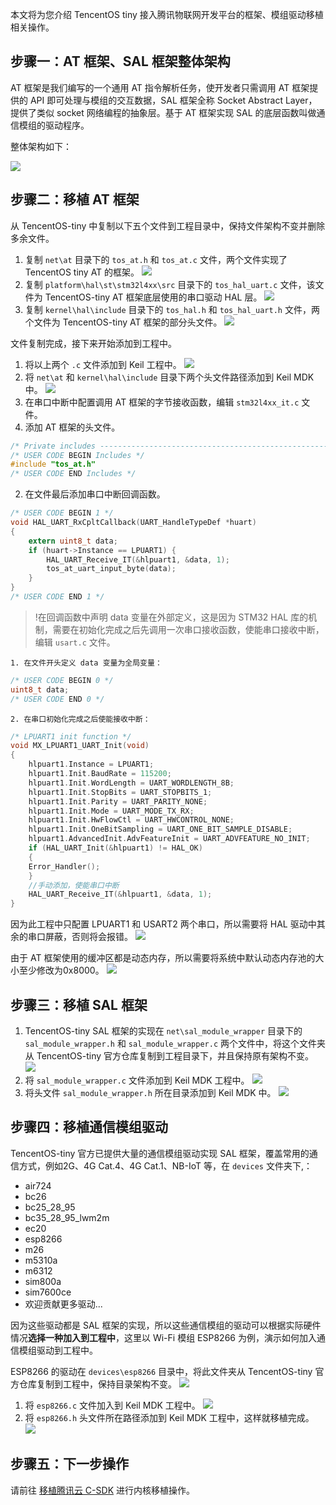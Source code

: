 本文将为您介绍 TencentOS tiny 接入腾讯物联网开发平台的框架、模组驱动移植相关操作。
## 步骤一：AT 框架、SAL 框架整体架构

AT 框架是我们编写的一个通用 AT 指令解析任务，使开发者只需调用 AT 框架提供的 API 即可处理与模组的交互数据，SAL 框架全称 Socket Abstract Layer，提供了类似 socket 网络编程的抽象层。基于 AT 框架实现 SAL 的底层函数叫做通信模组的驱动程序。

整体架构如下：

![](https://main.qcloudimg.com/raw/92ca691e35b66b052bbdbee2e6c8c8c6.png)

##  步骤二：移植 AT 框架

从 TencentOS-tiny 中复制以下五个文件到工程目录中，保持文件架构不变并删除多余文件。
1. 复制 `net\at` 目录下的 `tos_at.h` 和 `tos_at.c` 文件，两个文件实现了 TencentOS tiny AT 的框架。 
![](https://main.qcloudimg.com/raw/9948d5be6ddf3d45a88deaa939b4ec73.png)
2. 复制 `platform\hal\st\stm32l4xx\src` 目录下的 `tos_hal_uart.c` 文件，该文件为 TencentOS-tiny AT 框架底层使用的串口驱动 HAL 层。
![](https://main.qcloudimg.com/raw/5662ec84dc7329798974c61d97d6ef7b.png)
3. 复制 `kernel\hal\include` 目录下的 `tos_hal.h` 和 `tos_hal_uart.h` 文件，两个文件为 TencentOS-tiny AT 框架的部分头文件。
![](https://main.qcloudimg.com/raw/e53663baaba9c9859d2035a86f3a973c.png)

文件复制完成，接下来开始添加到工程中。
1. 将以上两个 `.c` 文件添加到 Keil 工程中。
![](https://main.qcloudimg.com/raw/a2b157526b43905bbbfc056ce61cc51f.png)
2. 将 `net\at` 和 `kernel\hal\include` 目录下两个头文件路径添加到 Keil MDK 中。
![](https://main.qcloudimg.com/raw/21d9140898a61a33d03a9448daa8e0dd.png)
3. 在串口中断中配置调用 AT 框架的字节接收函数，编辑 `stm32l4xx_it.c` 文件。
 1. 添加 AT 框架的头文件。
```c
/* Private includes ----------------------------------------------------------*/
/* USER CODE BEGIN Includes */
#include "tos_at.h"
/* USER CODE END Includes */
```
 2. 在文件最后添加串口中断回调函数。
```c
/* USER CODE BEGIN 1 */
void HAL_UART_RxCpltCallback(UART_HandleTypeDef *huart)
{
    extern uint8_t data;
    if (huart->Instance == LPUART1) {
        HAL_UART_Receive_IT(&hlpuart1, &data, 1);
        tos_at_uart_input_byte(data);
    }
}
/* USER CODE END 1 */
```
>!在回调函数中声明 data 变量在外部定义，这是因为 STM32 HAL 库的机制，需要在初始化完成之后先调用一次串口接收函数，使能串口接收中断，编辑 `usart.c` 文件。
>
    1. 在文件开头定义 data 变量为全局变量：
```c
/* USER CODE BEGIN 0 */
uint8_t data;
/* USER CODE END 0 */
```
    2. 在串口初始化完成之后使能接收中断：
```c
/* LPUART1 init function */
void MX_LPUART1_UART_Init(void)
{
    hlpuart1.Instance = LPUART1;
    hlpuart1.Init.BaudRate = 115200;
    hlpuart1.Init.WordLength = UART_WORDLENGTH_8B;
    hlpuart1.Init.StopBits = UART_STOPBITS_1;
    hlpuart1.Init.Parity = UART_PARITY_NONE;
    hlpuart1.Init.Mode = UART_MODE_TX_RX;
    hlpuart1.Init.HwFlowCtl = UART_HWCONTROL_NONE;
    hlpuart1.Init.OneBitSampling = UART_ONE_BIT_SAMPLE_DISABLE;
    hlpuart1.AdvancedInit.AdvFeatureInit = UART_ADVFEATURE_NO_INIT;
    if (HAL_UART_Init(&hlpuart1) != HAL_OK)
    {
    Error_Handler();
    }
    //手动添加，使能串口中断
    HAL_UART_Receive_IT(&hlpuart1, &data, 1);
}
```

因为此工程中只配置 LPUART1 和 USART2 两个串口，所以需要将 HAL 驱动中其余的串口屏蔽，否则将会报错。
![](https://main.qcloudimg.com/raw/b639b0f817feef905977ca167b2f38c2.png)

由于 AT 框架使用的缓冲区都是动态内存，所以需要将系统中默认动态内存池的大小至少修改为0x8000。
![](https://main.qcloudimg.com/raw/d9ddd86f9fad71827a34da2ab63b3fbd.png)

## 步骤三：移植 SAL 框架

1. TencentOS-tiny SAL 框架的实现在 `net\sal_module_wrapper` 目录下的 `sal_module_wrapper.h` 和 `sal_module_wrapper.c` 两个文件中，将这个文件夹从 TencentOS-tiny 官方仓库复制到工程目录下，并且保持原有架构不变。
![](https://main.qcloudimg.com/raw/82da4fb2d8a06f53cf2a3c50ed367c77.png)
2. 将 `sal_module_wrapper.c` 文件添加到 Keil MDK 工程中。
![](https://main.qcloudimg.com/raw/04f4163415c4ac939f4f606e4f7cc88f.png)
3. 将头文件 `sal_module_wrapper.h` 所在目录添加到 Keil MDK 中。
![](https://main.qcloudimg.com/raw/0bdb1543fbe89112950a27823e08592d.png)

## 步骤四：移植通信模组驱动

TencentOS-tiny 官方已提供大量的通信模组驱动实现 SAL 框架，覆盖常用的通信方式，例如2G、4G Cat.4、4G Cat.1、NB-IoT 等，在 `devices` 文件夹下,：
- air724
- bc26
- bc25_28_95
- bc35_28_95_lwm2m
- ec20
- esp8266
- m26
- m5310a
- m6312
- sim800a
- sim7600ce
- 欢迎贡献更多驱动...

因为这些驱动都是 SAL 框架的实现，所以这些通信模组的驱动可以根据实际硬件情况**选择一种加入到工程中**，这里以 Wi-Fi 模组 ESP8266 为例，演示如何加入通信模组驱动到工程中。

ESP8266 的驱动在 `devices\esp8266` 目录中，将此文件夹从 TencentOS-tiny 官方仓库复制到工程中，保持目录架构不变。
![](https://main.qcloudimg.com/raw/653b2f25919a1a41b055feae8be264b0.png)
1. 将 `esp8266.c` 文件加入到 Keil MDK 工程中。
![](https://main.qcloudimg.com/raw/1393d6d5b281df84d774682d06f699f9.png)
2. 将 `esp8266.h` 头文件所在路径添加到 Keil MDK 工程中，这样就移植完成。
![](https://main.qcloudimg.com/raw/fdcd3241a383e501ac20d2e4162f2505.png)

## 步骤五：下一步操作
请前往 [移植腾讯云 C-SDK](https://cloud.tencent.com/document/product/1081/47958) 进行内核移植操作。
